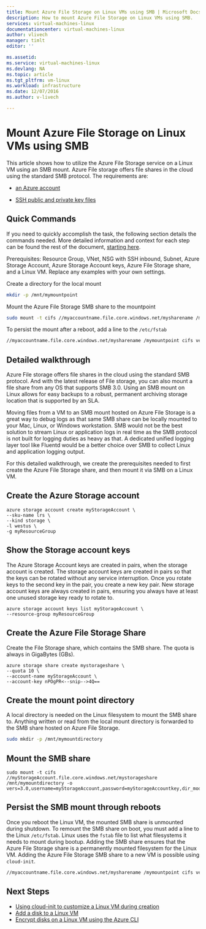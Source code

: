 ```yaml
---
title: Mount Azure File Storage on Linux VMs using SMB | Microsoft Docs
description: How to mount Azure File Storage on Linux VMs using SMB.
services: virtual-machines-linux
documentationcenter: virtual-machines-linux
author: vlivech
manager: timlt
editor: ''

ms.assetid:
ms.service: virtual-machines-linux
ms.devlang: NA
ms.topic: article
ms.tgt_pltfrm: vm-linux
ms.workload: infrastructure
ms.date: 12/07/2016
ms.author: v-livech

---
```


# Mount Azure File Storage on Linux VMs using SMB

This article shows how to utilize the Azure File Storage service on a Linux VM using an SMB mount.  Azure File storage offers file shares in the cloud using the standard SMB protocol.  The requirements are:

- [an Azure account](https://azure.microsoft.com/pricing/free-trial/)

- [SSH public and private key files](virtual-machines-linux-mac-create-ssh-keys.md)

## Quick Commands

If you need to quickly accomplish the task, the following section details the  commands needed. More detailed information and context for each step can be found the rest of the document, [starting here](virtual-machines-linux-mount-azure-file-storage-on-linux-using-smb.md#detailed-walkthrough).

Prerequisites: Resource Group, VNet, NSG with SSH inbound, Subnet, Azure Storage Account, Azure Storage Account keys, Azure File Storage share, and a Linux VM. Replace any examples with your own settings.

Create a directory for the local mount

```bash
mkdir -p /mnt/mymountpoint
```

Mount the Azure File Storage SMB share to the mountpoint

```bash
sudo mount -t cifs //myaccountname.file.core.windows.net/mysharename /mymountpoint -o vers=3.0,username=myaccountname,password=StorageAccountKeyEndingIn==,dir_mode=0777,file_mode=0777
```

To persist the mount after a reboot, add a line to the `/etc/fstab`

```bash
//myaccountname.file.core.windows.net/mysharename /mymountpoint cifs vers=3.0,username=myaccountname,password=StorageAccountKeyEndingIn==,dir_mode=0777,file_mode=0777
```

## Detailed walkthrough

Azure File storage offers file shares in the cloud using the standard SMB protocol.  And with the latest release of File storage, you can also mount a file share from any OS that supports SMB 3.0.  Using an SMB mount on Linux allows for easy backups to a robust, permanent archiving storage location that is supported by an SLA.  

Moving files from a VM to an SMB mount hosted on Azure File Storage is a great way to debug logs as that same SMB share can be locally mounted to your Mac, Linux, or Windows workstation.  SMB would not be the best solution to stream Linux or application logs in real time as the SMB protocol is not built for logging duties as heavy as that.  A dedicated unified logging layer tool like Fluentd would be a better choice over SMB to collect Linux and application logging output.

For this detailed walkthrough, we create the prerequisites needed to first create the Azure File Storage share, and then mount it via SMB on a Linux VM.

## Create the Azure Storage account

```azurecli
azure storage account create myStorageAccount \
--sku-name lrs \
--kind storage \
-l westus \
-g myResourceGroup
```

## Show the Storage account keys

The Azure Storage Account keys are created in pairs, when the storage account is created.  The storage account keys are created in pairs so that the keys can be rotated without any service interruption.  Once you rotate keys to the second key in the pair, you create a new key pair.  New storage account keys are always created in pairs, ensuring you always have at least one unused storage key ready to rotate to.

```azurecli
azure storage account keys list myStorageAccount \
--resource-group myResourceGroup
```

## Create the Azure File Storage Share

Create the File Storage share, which contains the SMB share.  The quota is always in GigaBytes (GBs).

```azurecli
azure storage share create mystorageshare \
--quota 10 \
--account-name myStorageAccount \
--account-key nPOgPR<--snip-->4Q==
```

## Create the mount point directory

A local directory is needed on the Linux filesystem to mount the SMB share to.  Anything written or read from the local mount directory is forwarded to the SMB share hosted on Azure File Storage.

```bash
sudo mkdir -p /mnt/mymountdirectory
```

## Mount the SMB share

```azurecli
sudo mount -t cifs //myStorageAccount.file.core.windows.net/mystorageshare /mnt/mymountdirectory -o vers=3.0,username=myStorageAccount,password=myStorageAccountkey,dir_mode=0777,file_mode=0777
```

## Persist the SMB mount through reboots

Once you reboot the Linux VM, the mounted SMB share is unmounted during shutdown.  To remount the SMB share on boot, you must add a line to the Linux `/etc/fstab`.  Linux uses the `fstab` file to list what filesystems it needs to mount during bootup.  Adding the SMB share ensures that the Azure File Storage share is a permanently mounted filesystem for the Linux VM.  Adding the Azure File Storage SMB share to a new VM is possible using `cloud-init`.

```bash
//myaccountname.file.core.windows.net/mysharename /mymountpoint cifs vers=3.0,username=myaccountname,password=StorageAccountKeyEndingIn==,dir_mode=0777,file_mode=0777
```

## Next Steps

- [Using cloud-init to customize a Linux VM during creation](virtual-machines-linux-using-cloud-init.md?toc=%2fazure%2fvirtual-machines%2flinux%2ftoc.json)
- [Add a disk to a Linux VM](virtual-machines-linux-add-disk.md?toc=%2fazure%2fvirtual-machines%2flinux%2ftoc.json)
- [Encrypt disks on a Linux VM using the Azure CLI](virtual-machines-linux-encrypt-disks.md?toc=%2fazure%2fvirtual-machines%2flinux%2ftoc.json)
